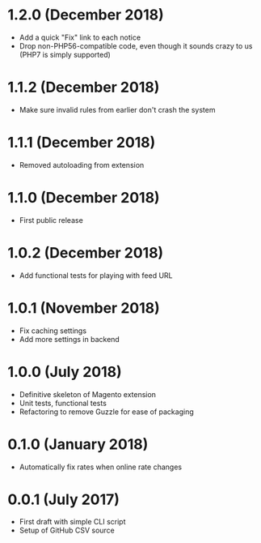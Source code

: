 # 1.2.0 (December 2018)
- Add a quick "Fix" link to each notice
- Drop non-PHP56-compatible code, even though it sounds crazy to us (PHP7 is simply supported)

# 1.1.2 (December 2018)
- Make sure invalid rules from earlier don't crash the system

# 1.1.1 (December 2018)
- Removed autoloading from extension

# 1.1.0 (December 2018)
- First public release

# 1.0.2 (December 2018)
- Add functional tests for playing with feed URL

# 1.0.1 (November 2018)
- Fix caching settings
- Add more settings in backend

# 1.0.0 (July 2018)
- Definitive skeleton of Magento extension
- Unit tests, functional tests
- Refactoring to remove Guzzle for ease of packaging

# 0.1.0 (January 2018)
- Automatically fix rates when online rate changes

# 0.0.1 (July 2017)
- First draft with simple CLI script
- Setup of GitHub CSV source

